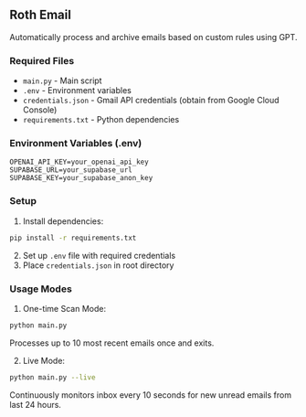 ## Roth Email

Automatically process and archive emails based on custom rules using GPT.

### Required Files
- `main.py` - Main script
- `.env` - Environment variables
- `credentials.json` - Gmail API credentials (obtain from Google Cloud Console)
- `requirements.txt` - Python dependencies

### Environment Variables (.env)
```
OPENAI_API_KEY=your_openai_api_key
SUPABASE_URL=your_supabase_url
SUPABASE_KEY=your_supabase_anon_key
```

### Setup
1. Install dependencies:
```bash
pip install -r requirements.txt
```
2. Set up `.env` file with required credentials
3. Place `credentials.json` in root directory

### Usage Modes
1. One-time Scan Mode:
```bash
python main.py
```
Processes up to 10 most recent emails once and exits.

2. Live Mode:
```bash
python main.py --live
```
Continuously monitors inbox every 10 seconds for new unread emails from last 24 hours.

